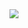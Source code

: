 <a href="https://github.com/devxb/gitanimals">
  <img src="https://render.gitanimals.org/farms/{ttotto0421}"/>
</a>
